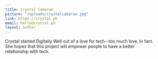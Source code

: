 ```yaml
---
title: Crystal Camarao
picture: "/uploads/crystalcamarao.jpg"
link: https://crystal.ph
email: hello@crystal.ph
layout: author
---
```


Crystal started Digitally Well out of a love for tech--too much love, in fact. She hopes that this project will empower people to have a better relationship with tech.
